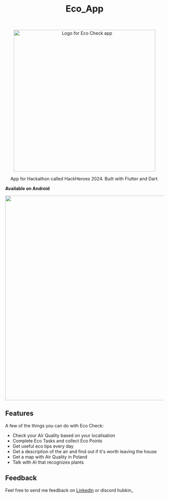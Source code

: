 <h1 align="center"> Eco_App </h1> <br>
<p align="center">
  <a href="#">
    <img alt="Logo for Eco Check app" title="ECO Check" src="https://i.imgur.com/UcJf9EN.png" width="450"> 
  </a>
</p>

<p align="center">
  App for Hackathon called HackHeroes 2024. Built with Flutter and Dart.
</p>





**Available on Android**

<p align="center">
  <img src = "https://i.imgur.com/UelTxL2.png" width=650>
</p>

## Features

A few of the things you can do with Eco Check:

* Check your Air Quality based on your localisation
* Complete Eco Tasks and collect Eco Points
* Get useful eco tips every day
* Get a description of the air and find out if it's worth leaving the house
* Get a map with Air Quality in Poland
* Talk with AI that recognizes plants



## Feedback

Feel free to send me feedback on [Linkedin](https://www.linkedin.com/in/hubert-koszyk-4bb70520a/) or discord hubkin_






